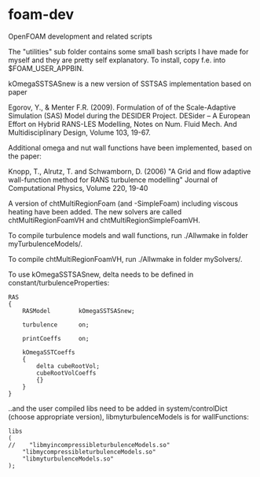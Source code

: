 # foam-dev
OpenFOAM development and related scripts

The "utilities" sub folder contains some small bash scripts I have made for
myself and they are pretty self explanatory. To install, copy f.e.
into $FOAM_USER_APPBIN.

kOmegaSSTSASnew is a new version of SSTSAS implementation based on paper

Egorov, Y., & Menter F.R. (2009).
Formulation of of the Scale-Adaptive Simulation (SAS) Model during the
DESIDER Project.
DESider – A European Effort on Hybrid RANS-LES Modelling,
Notes on Num. Fluid Mech. And Multidisciplinary Design,
Volume 103, 19-67.

Additional omega and nut wall functions have been implemented, based on the
paper:

Knopp, T., Alrutz, T. and Schwamborn, D. (2006)
"A Grid and flow adaptive wall-function method for RANS turbulence
modelling"
Journal of Computational Physics,
Volume 220, 19-40

A version of chtMultiRegionFoam (and -SimpleFoam) including viscous heating
have been added. The new solvers are called chtMultiRegionFoamVH and
chtMultiRegionSimpleFoamVH.

To compile turbulence models and wall functions,
run ./Allwmake in folder myTurbulenceModels/.

To compile chtMultiRegionFoamVH, run ./Allwmake in folder mySolvers/.

To use kOmegaSSTSASnew, delta needs to be defined in
constant/turbulenceProperties:

```
RAS
{
    RASModel        kOmegaSSTSASnew;

    turbulence      on;

    printCoeffs     on;

    kOmegaSSTCoeffs
    {
        delta cubeRootVol;
        cubeRootVolCoeffs
        {}
    }
}
```
..and the user compiled libs need to be added in system/controlDict
(choose appropriate version), libmyturbulenceModels is for wallFunctions:

```
libs
(
//    "libmyincompressibleturbulenceModels.so"
    "libmycompressibleturbulenceModels.so"
    "libmyturbulenceModels.so"
);
```
